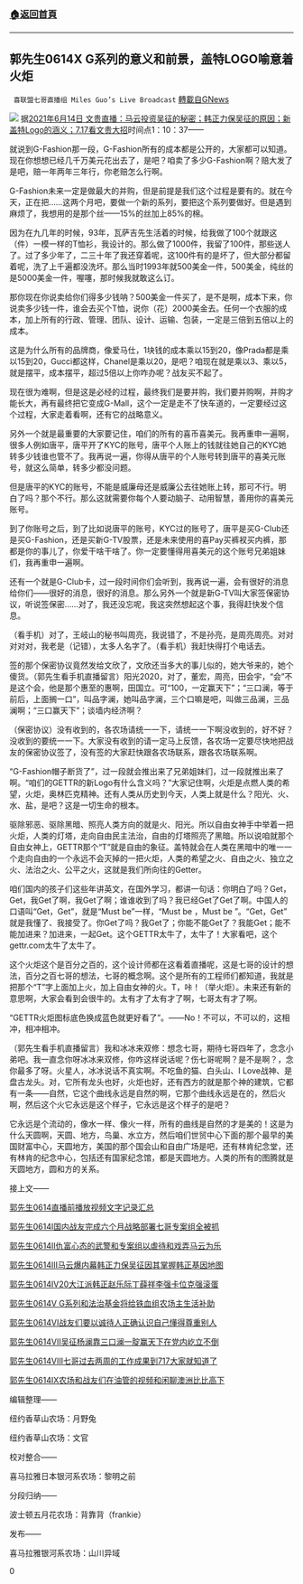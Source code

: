 ###  [:house:返回首頁](https://github.com/ourhimalayas/txt)
---

## 郭先生0614X G系列的意义和前景，盖特LOGO喻意着火炬
` 喜联盟七哥直播组 Miles Guo’s Live Broadcast` [轉載自GNews](https://gnews.org/zh-hans/1324145/)

![]()![](https://gnews-media-offload.s3.amazonaws.com/wp-content/uploads/2021/06/15060832/128139f68d7248456966aa19c40b02c9_%E5%89%AF%E6%9C%AC.jpg)
据[2021年6月14日 文贵直播：马云投资吴征的秘密；韩正力保吴征的原因；新盖特Logo的涵义；7.17看文贵大招](https://gtv.org/video/id=60c76068b96c69573d7ec62c)时间点1：10：37——

就说到G-Fashion那一段，G-Fashion所有的成本都是公开的，大家都可以知道。现在你想想已经几千万美元花出去了，是吧？咱卖了多少G-Fashion啊？赔大发了是吧，赔一年两年三年行，你老赔怎么行啊。

G-Fashion未来一定是做最大的并购，但是前提是我们这个过程是要有的。就在今天，正在把……这两个月吧，要做一个新的系列，要把这个系列要做好。但是遇到麻烦了，我想用的是那个丝——15%的丝加上85%的棉。

因为在九几年的时候，93年，瓦萨吉先生活着的时候，给我做了100个就跟这（件）一模一样的T恤衫，我设计的。那么做了1000件，我留了100件，那些送人了。过了多少年了，二三十年了我还穿着呢，这100件有的是坏了，但大部分都留着呢，洗了上千遍都没洗坏。那么当时1993年就500美金一件，500美金，纯丝的是5000美金一件，喔噻，那时候我就敢这么订。

那你现在你说卖给你们得多少钱呐？500美金一件买了，是不是啊，成本下来，你说卖多少钱一件，谁会去买个T恤，说你（花）2000美金去。任何一个衣服的成本，加上所有的行政、管理、团队、设计、运输、包装，一定是三倍到五倍以上的成本。

这是为什么所有的品牌商，像爱马仕，1块钱的成本乘以15到20，像Prada都是乘以15到20，Gucci都这样，Chanel是乘以20，是吧？咱现在就是乘以3、乘以5，就是摆平，成本摆平，超过5倍以上你咋办呢？战友买不起了。

现在很为难啊，但是这是必经的过程，最终我们是要并购，我们要并购啊，并购才能长大，再有最终把它变成G-Mall，这个一定是走不了快车道的，一定要经过这个过程，大家走着看啊，还有它的战略意义。

另外一个就是最重要的大家要记住，咱们的所有的喜币喜美元。我再重申一遍啊，很多人例如唐平，唐平开了KYC的账号，唐平个人账上的钱就往她自己的KYC她转多少钱谁也管不了。我再说一遍，你得从唐平的个人账号转到唐平的喜美元账号，就这么简单，转多少都没问题。

但是唐平的KYC的账号，不能是威廉母还是威廉公去往她账上转，那可不行。明白了吗？那个不行。那么这就需要你每个人要动脑子、动用智慧，善用你的喜美元账号。

到了你账号之后，到了比如说唐平的账号，KYC过的账号了，唐平是买G-Club还是买G-Fashion，还是买新G-TV股票，还是未来使用的喜Pay买裤衩买内裤，那都是你的事儿了，你爱干啥干啥了。你一定要懂得用喜美元的这个账号兄弟姐妹们，我再重申一遍啊。

还有一个就是G-Club卡，过一段时间你们会听到，我再说一遍，会有很好的消息给你们——很好的消息，很好的消息。那么另外一个就是新G-TV叫大家签保密协议，听说签保密……对了，我还没忘呢，我这突然想起这个事，我得赶快发个信息。

（看手机）对了，王岐山的秘书叫周亮，我说错了，不是孙亮，是周亮周亮。对对对对对，我老是（记错），太多人名字了。（看手机）我赶快得打个电话去。

签的那个保密协议竟然发给文欣了，文欣还当多大的事儿似的，她大爷来的，她个傻货。（郭先生看手机直播留言）阳光2020，对了，董宏，周亮，田会宇，“会”不是这个会，他是那个惠至的惠啊，田国立。可“100，一定赢天下”；“三口澜，等于前后，上面搁一口”，叫品字澜，她叫品字澜，三个口嘛是吧，叫做三品澜，三品澜啊；“三口赢天下”；谈墙内经济啊？

（保密协议）没有收到的，各农场请统一一下，请统一一下啊没收到的，好不好？没收到的要统一一下。大家没有收到的请一定马上反馈，各农场一定要尽快地把战友的保密协议签了，没有签的大家赶快跟各农场联系，跟各农场联系啊。

“G-Fashion帽子断货了”，过一段就会推出来了兄弟姐妹们，过一段就推出来了啊。“咱们的GETTR的新Logo有什么含义吗？”大家记住啊，火炬是点燃人类的希望，火炬，奥林匹克精神。还有人类从历史到今天，人类上就是什么？阳光、火、水、盐，是吧？这是一切生命的根本。

驱除邪恶、驱除黑暗、照亮人类方向的就是火、阳光。所以自由女神手中举着一把火炬，人类的灯塔，走向自由民主法治，自由的灯塔照亮了黑暗。所以说咱就那个自由女神上，GETTR那个“T”就是自由的象征。盖特就会在人类在黑暗中的唯一一个走向自由的一个永远不会灭掉的一把火炬，人类的希望之火、自由之火、独立之火、法治之火、公平之火，这就是我们所向往的Getter。

咱们国内的孩子们这些年讲英文，在国外学习，都讲一句话：你明白了吗？Get，Get，我Get了啊，我Get了啊；谁谁收到了吗？我已经Get了Get了啊。中国人的口语叫“Get，Get”，就是“Must be”一样，“Must be ，Must be ”。“Get，Get” 就是我懂了、我接受了。你Get了吗？我Get了；你能不能Get了？我能Get；能不能加进来？加进来，一起Get。这个GETTR太牛了，太牛了！大家看吧，这个gettr.com太牛了太牛了。

这个火炬这个是百分之百的，这个设计师都在这看着直播呢，这是七哥的设计的想法，百分之百七哥的想法，七哥的概念啊。这个是所有的工程师们都知道，我就是把那个“T”字上面加上火，加上自由女神的火。T，咔！（举火炬）。未来还有新的意思啊，大家会看到会很牛的。太有才了太有才了啊，七哥太有才了啊。

“GETTR火炬图标底色换成蓝色就更好看了”。——No！不可以，不可以的，这相冲，相冲相冲。

（郭先生看手机直播留言）我和冰冰来双修：想念七哥，期待七哥四年了，念念小弟吧。我一直念你呀冰冰来双修，你咋这样说话呢？伤七哥呢啊？是不是啊？，念你最多了呀。火星人，冰冰说话不真实啊。不吃鱼的猫、白头山、I Love战神、是盘古龙头。对，它所有龙头也好，火炬也好，还有西方的就是那个神的建筑，它都有一条——自然，它这个曲线永远是自然的啊，它那个曲线永远是在的，然后火啊，然后这个火它永远是这个样子，它永远是这个样子的是吧？

它永远是个流动的，像水一样、像火一样，所有的曲线是自然的才是美的！这是为什么天圆啊，天圆、地方，鸟巢、水立方，然后咱们世贸中心下面的那个最早的美国财富中心，天圆地方，美国的那个国会山和自由广场是吧，还有林肯纪念堂，还有林肯的纪念中心，包括还有国家纪念馆，都是天圆地方。人类的所有的图腾就是天圆地方，圆和方的关系。

接上文——

[郭先生0614直播前播放视频文字记录汇总](https://gnews.org/zh-hans/1323433/)

[郭先生0614I国内战友完成六个月战略部署七哥专案组全被抓](https://gnews.org/zh-hans/1323454/)

[郭先生0614II仇富心态的武警和专案组以虐待和戏弄马云为乐](https://gnews.org/zh-hans/1323491/)

[郭先生0614III马云爆内幕韩正力保吴征因其掌握韩正基因地图](https://gnews.org/zh-hans/1323507/)

[郭先生0614IV20大江派韩正赵乐际丁薛祥李强卡位克强滚蛋](https://gnews.org/zh-hans/1323543/)

[郭先生0614V G系列和法治基金将给铁血组农场主生活补助](https://gnews.org/zh-hans/1323575/)

[郭先生0614VI战友们要以诚待人正确认识自己懂得尊重别人](https://gnews.org/zh-hans/1324021/)

[郭先生0614VII吴征杨澜靠三口澜一腚赢天下在党内屹立不倒](https://gnews.org/zh-hans/1324048/)

[郭先生0614VIII七哥过去两周的工作成果到717大家就知道了](https://gnews.org/zh-hans/1324092/)

[郭先生0614IX农场和战友们在油管的视频和闲聊澳洲比比高下](https://gnews.org/zh-hans/1324121/)

编辑整理——

纽约香草山农场：月野兔

纽约香草山农场：文官

校对整合——

喜马拉雅日本银河系农场：黎明之前

分段归纳——

波士顿五月花农场：背靠背（frankie）

发布——

喜马拉雅银河系农场：山川异域

0
